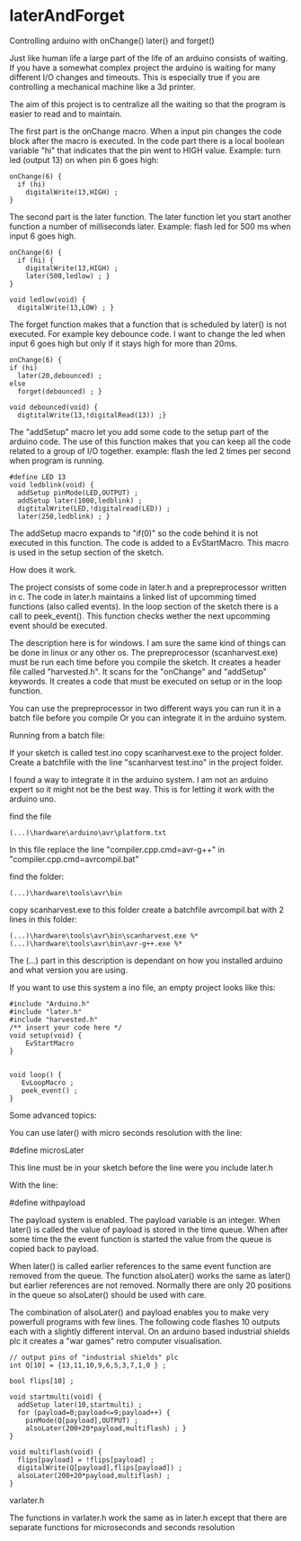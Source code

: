 # laterAndForget
Controlling arduino with onChange() later() and forget()




Just like human life a large part of the life of an arduino consists of waiting. If you have a somewhat complex project  the arduino is waiting for many different I/O changes and timeouts. This is especially true if you are controlling a mechanical machine like a 3d printer.

The aim of this project is to centralize all the waiting so that the program is easier to read and to maintain. 

The first part is the onChange macro. When a input pin changes the code block after the macro is executed. In the code part there is a local boolean variable "hi" that indicates that the pin went to HIGH value. Example: turn led (output 13) on when pin 6 goes high:

    onChange(6) {
      if (hi)
        digitalWrite(13,HIGH) ; 
    }

The second part is the later function. The later function let you start another function a number of milliseconds later. Example: flash led  for 500 ms when input 6 goes high.

    onChange(6) {
      if (hi) {
        digitalWrite(13,HIGH) ;
        later(500,ledlow) ; } 
    }

    void ledlow(void) {
      digitalWrite(13,LOW) ; }

The forget function makes that a function that is scheduled by later() is not executed. For example key debounce code. I want to change the led when input 6 goes high but only if it stays high for more than 20ms. 

    onChange(6) {
    if (hi)
      later(20,debounced) ;
    else
      forget(debounced) ; }

    void debounced(void) {
      digtitalWrite(13,!digitalRead(13)) ;}

The "addSetup" macro let you add some code to the setup part of the arduino code. The use of this function makes that you can keep all the code related to a group of I/O together. 
example: flash the led 2 times per second when program is running.

    #define LED 13
    void ledblink(void) {
      addSetup pinMode(LED,OUTPUT) ;
      addSetup later(1000,ledblink) ;
      digtitalWrite(LED,!digitalread(LED)) ;
      later(250,ledblink) ; }

The addSetup macro expands to "if(0)" so the code behind it is not executed in this function. The code is added to a EvStartMacro. This macro is used in the setup section of the sketch.

How does it work.

The project consists of some code in later.h and a prepreprocessor written in c. 
The code in later.h maintains a linked list of upcomming timed functions (also called events). In the loop section of the sketch there is a call to peek_event(). This function checks wether the next upcomming event should be executed.

The description here is for windows. I am sure the same kind of things can be done in linux or any other os.
The prepreprocessor (scanharvest.exe) must be run each time before you compile the sketch. It creates a header file called "harvested.h". It scans for the "onChange" and "addSetup" keywords. It creates a code that must be executed on setup or in the loop function.

You can use the prepreprocessor in two different ways you can run it in a batch file before you compile Or you can integrate it in the arduino system. 

Running from a batch file:

If your sketch is called test.ino copy scanharvest.exe to the project folder. Create a batchfile with the line "scanharvest test.ino" in the project folder.

I found a way to integrate it in the arduino system. I am not an arduino expert so it might not be the best way. This is for letting it work with the arduino uno.

find the file

    (...)\hardware\arduino\avr\platform.txt

In this file replace the line "compiler.cpp.cmd=avr-g++" in "compiler.cpp.cmd=avrcompil.bat"

find the folder:

    (...)\hardware\tools\avr\bin

copy scanharvest.exe to this folder
create a batchfile avrcompil.bat with 2 lines in this folder:

    (...)\hardware\tools\avr\bin\scanharvest.exe %*
    (...)\hardware\tools\avr\bin\avr-g++.exe %*

The (...) part in this description is dependant on how you installed arduino and what version you are using.

If you want to use this system a ino file, an empty project looks like this:

    #include "Arduino.h"
    #include "later.h"  
    #include "harvested.h" 
    /** insert your code here */
    void setup(void) {
        EvStartMacro  
    }


    void loop() {
       EvLoopMacro ;
       peek_event() ;
    }

Some advanced topics:
 
You can use later() with micro seconds resolution  with the line:

#define microsLater

This line must be in your sketch before the line were you include later.h

With the line:

#define withpayload

The payload system is enabled. The payload variable is an integer. When later() is called the value of payload is stored in the time queue. When after some time the the event function is started the value from the queue is copied back to payload.

When later() is called earlier references to the same event function are removed from the queue. The function alsoLater() works the same as later() but earlier references are not removed. Normally there are only 20 positions in the queue so alsoLater() should be used with care. 

The combination of alsoLater() and payload enables you to make very powerfull programs with few lines. The following code flashes 10 outputs each with a slightly different interval. On an arduino based industrial shields plc it creates a "war games" retro computer visualisation.

    // output pins of "industrial shields" plc
    int Q[10] = {13,11,10,9,6,5,3,7,1,0 } ;

    bool flips[10] ;

    void startmulti(void) {
      addSetup later(10,startmulti) ;
      for (payload=0;payload<=9;payload++) {
        pinMode(Q[payload],OUTPUT) ;
        alsoLater(200+20*payload,multiflash) ; }
    }

    void multiflash(void) {
      flips[payload] = !flips[payload] ;
      digitalWrite(Q[payload],flips[payload]) ;
      alsoLater(200+20*payload,multiflash) ;
    }

varlater.h

The functions in varlater.h work the same as in later.h except that there are separate functions for microseconds and seconds resolution





